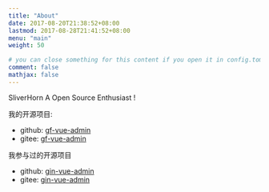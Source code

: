 ```yaml
---
title: "About"
date: 2017-08-20T21:38:52+08:00
lastmod: 2017-08-28T21:41:52+08:00
menu: "main"
weight: 50

# you can close something for this content if you open it in config.toml.
comment: false
mathjax: false
---
```



SliverHorn A Open Source Enthusiast !

我的开源项目:

- github: [gf-vue-admin](https://github.com/flipped-aurora/gf-vue-admin)
- gitee: [gf-vue-admin](https://gitee.com/flipped-aurora/gf-vue-admin)

我参与过的开源项目

- github: [gin-vue-admin](https://github.com/flipped-aurora/gin-vue-admin)
- gitee: [gin-vue-admin](https://gitee.com/flipped-aurora/gin-vue-admin)